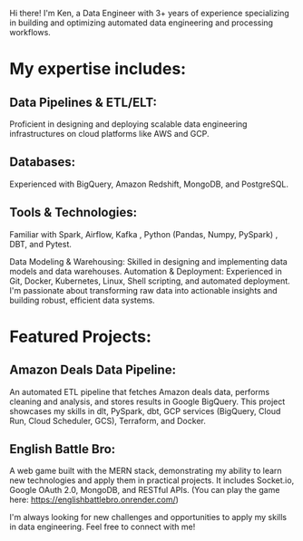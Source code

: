 Hi there! I'm Ken, a Data Engineer with 3+ years of experience specializing in building and optimizing automated data engineering and processing workflows.

# My expertise includes:

## Data Pipelines & ETL/ELT: 
Proficient in designing and deploying scalable data engineering infrastructures on cloud platforms like AWS and GCP.
## Databases:
Experienced with BigQuery, Amazon Redshift, MongoDB, and PostgreSQL.
## Tools & Technologies: 
Familiar with Spark, Airflow, Kafka , Python (Pandas, Numpy, PySpark) , DBT, and Pytest.


Data Modeling & Warehousing: Skilled in designing and implementing data models and data warehouses.
Automation & Deployment: Experienced in Git, Docker, Kubernetes, Linux, Shell scripting, and automated deployment.
I'm passionate about transforming raw data into actionable insights and building robust, efficient data systems.

# Featured Projects:

## Amazon Deals Data Pipeline: 
An automated ETL pipeline that fetches Amazon deals data, performs cleaning and analysis, and stores results in Google BigQuery. This project showcases my skills in dlt, PySpark, dbt, GCP services (BigQuery, Cloud Run, Cloud Scheduler, GCS), Terraform, and Docker.

## English Battle Bro: 
A web game built with the MERN stack, demonstrating my ability to learn new technologies and apply them in practical projects. It includes Socket.io, Google OAuth 2.0, MongoDB, and RESTful APIs. 
(You can play the game here: https://englishbattlebro.onrender.com/)

I'm always looking for new challenges and opportunities to apply my skills in data engineering. Feel free to connect with me!
